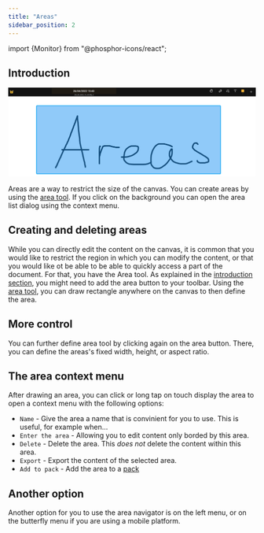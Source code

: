 ```yaml
---
title: "Areas"
sidebar_position: 2
---
```

import {Monitor} from "@phosphor-icons/react";


## Introduction

![Area](area.png)

Areas are a way to restrict the size of the canvas. You can create areas by using the [area tool](tools/area.md). If you click on the background you can open the area list dialog using the context menu.

## Creating and deleting areas

While you can directly edit the content on the canvas, it is common that you would like to restrict the region in which you can modify the content, or that you would like ot be able to be able to quickly access a part of the document. For that, you have the <Monitor/> Area tool. As explained in the [introduction section](README.md), you might need to add the <Monitor/> area button to your toolbar. Using the [area tool](tools/area.md), you can draw rectangle anywhere on the canvas to then define the area.

## More control 

You can further define area tool by clicking again on the <Monitor/> area button. There, you can define the areas's fixed width, height, or aspect ratio. 

## The area context menu 

 After drawing an area, you can click or long tap on touch display the area to open a context menu with the following options:

* `Name` - Give the area a name that is convinient for you to use. This is useful, for example when... 
* `Enter the area` - Allowing you to edit content only borded by this area. 
* `Delete` - Delete the area. This *does not* delete the content within this area. 
* `Export` - Export the content of the selected area. 
* `Add to pack` - Add the area to a [pack](pack)

## Another option 

Another option for you to use the area navigator is on the left menu, or on the butterfly menu if you are using a mobile platform. 

